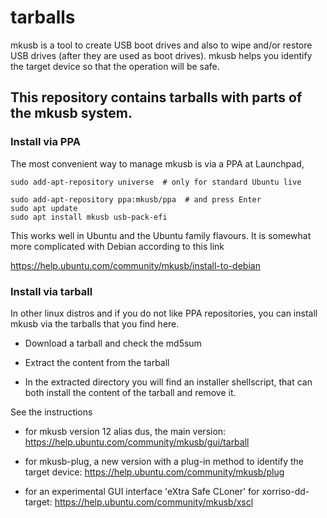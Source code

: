 # tarballs

mkusb is a tool to create USB boot drives and also to wipe and/or restore USB drives (after they are used as boot drives).
mkusb helps you identify the target device so that the operation will be safe.

This repository contains tarballs with parts of the mkusb system.
-----------------------------------------------------------------

### Install via PPA

The most convenient way to manage mkusb is via a PPA at Launchpad,

    sudo add-apt-repository universe  # only for standard Ubuntu live

    sudo add-apt-repository ppa:mkusb/ppa  # and press Enter
    sudo apt update
    sudo apt install mkusb usb-pack-efi

This works well in Ubuntu and the Ubuntu family flavours. It is somewhat more complicated with Debian according to this link

https://help.ubuntu.com/community/mkusb/install-to-debian

### Install via tarball

In other linux distros and if you do not like PPA repositories, you can install mkusb via the tarballs that you find here.

- Download a tarball and check the md5sum

- Extract the content from the tarball

- In the extracted directory you will find an installer shellscript,
  that can both install the content of the tarball and remove it.

See the instructions

- for mkusb version 12 alias dus, the main version:
  https://help.ubuntu.com/community/mkusb/gui/tarball

- for mkusb-plug, a new version with a plug-in method to identify the target device:
  https://help.ubuntu.com/community/mkusb/plug

- for an experimental GUI interface 'eXtra Safe CLoner' for xorriso-dd-target:
  https://help.ubuntu.com/community/mkusb/xscl
